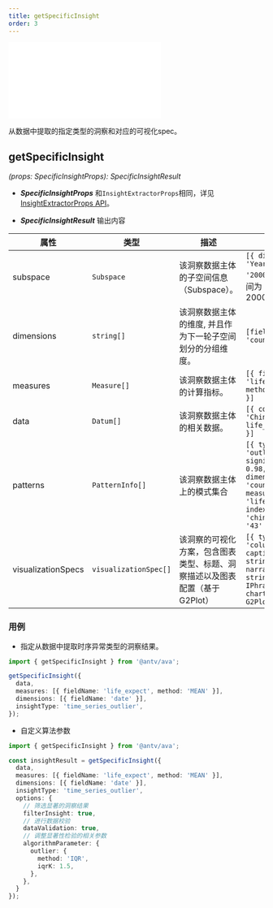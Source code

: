 ```yaml
---
title: getSpecificInsight
order: 3
---
```


<embed src='@/docs/common/style.md'></embed>

从数据中提取的指定类型的洞察和对应的可视化spec。

## **getSpecificInsight**

<i>(props: SpecificInsightProps): SpecificInsightResult</i>

* ***SpecificInsightProps*** 和`InsightExtractorProps`相同，详见 [InsightExtractorProps API](./insight-patterns-extractor.zh.md)。

* ***SpecificInsightResult*** 输出内容

| 属性 | 类型 | 描述 | 示例 |  
| ----| ---- | ---- | -----|
| subspace | `Subspace` | 该洞察数据主体的子空间信息（Subspace）。 | `[{ dimension: 'Year', value: '2000' }]`(子空间为 Year = 2000) |
| dimensions | `string[]` | 该洞察数据主体的维度, 并且作为下一轮子空间划分的分组维度。 | `[fieldName: 'country']` |
| measures |  `Measure[]` | 该洞察数据主体的计算指标。 | `[{ field: 'life_expect', method: 'MEAN' }]` |
| data |  `Datum[]` | 该洞察数据主体的相关数据。 | `[{ country: 'China', life_expect: 61 }]` |
| patterns |  `PatternInfo[]` | 该洞察数据主体上的模式集合 | `[{ type: 'outlier', significance: 0.98, dimension: 'country', measure: 'life_expect', index: 5, x: 'china', y: '43' }, ...]` |
| visualizationSpecs |  `visualizationSpec[]` | 该洞察的可视化方案，包含图表类型、标题、洞察描述以及图表配置（基于G2Plot） | `[{ type: 'column_chart', caption: string, narrativeSpec: string[] \| IPhrase[][], chartSpec: G2PlotConfig }]` |

### 用例

* 指定从数据中提取时序异常类型的洞察结果。

```ts
import { getSpecificInsight } from '@antv/ava';

getSpecificInsight({
  data,
  measures: [{ fieldName: 'life_expect', method: 'MEAN' }],
  dimensions: [{ fieldName: 'date' }],
  insightType: 'time_series_outlier',
});
```

* 自定义算法参数

```ts
import { getSpecificInsight } from '@antv/ava';

const insightResult = getSpecificInsight({
  data,
  measures: [{ fieldName: 'life_expect', method: 'MEAN' }],
  dimensions: [{ fieldName: 'date' }],
  insightType: 'time_series_outlier',
  options: {
    // 筛选显著的洞察结果
    filterInsight: true,
    // 进行数据校验
    dataValidation: true,
    // 调整显著性检验的相关参数
    algorithmParameter: {
      outlier: {
        method: 'IQR',
        iqrK: 1.5,
      },
    },
  }
});
```
